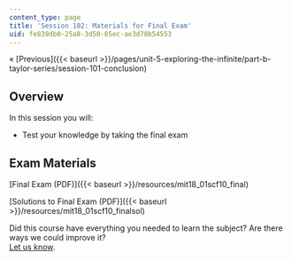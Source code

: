 ```yaml
---
content_type: page
title: 'Session 102: Materials for Final Exam'
uid: fe839db0-25a8-3d50-85ec-ae3d78b54553
---
```


« [Previous]({{< baseurl >}}/pages/unit-5-exploring-the-infinite/part-b-taylor-series/session-101-conclusion)

Overview
--------

In this session you will:

*   Test your knowledge by taking the final exam

Exam Materials
--------------

[Final Exam (PDF)]({{< baseurl >}}/resources/mit18_01scf10_final)

[Solutions to Final Exam (PDF)]({{< baseurl >}}/resources/mit18_01scf10_finalsol)

Did this course have everything you needed to learn the subject? Are there ways we could improve it?  
[Let us know](/jsp/feedback.jsp?Referer=OCWScholar).